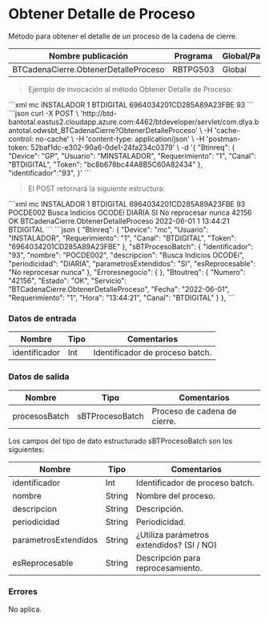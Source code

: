 # Obtener Detalle de Proceso 

Método para obtener el detalle de un proceso de la cadena de cierre. 

Nombre publicación | Programa | Global/País 
--------- | ----------- | ----------- 
BTCadenaCierre.ObtenerDetalleProceso | RBTPG503 | Global 

> Ejemplo de invocación al método Obtener Detalle de Proceso: 

<code-group> 
<code-block title="XML" active> 
```xml 
<soapenv:Envelope xmlns:soapenv="http://schemas.xmlsoap.org/soap/envelope/" xmlns:bts="http://uy.com.dlya.bantotal/BTSOA/"> 
   <soapenv:Header/> 
   <soapenv:Body> 
      <bts:BTCadenaCierre.ObtenerDetalleProceso> 
         <bts:Btinreq> 
            <bts:Device>mc</bts:Device> 
            <bts:Usuario>INSTALADOR</bts:Usuario> 
            <bts:Requerimiento>1</bts:Requerimiento> 
            <bts:Canal>BTDIGITAL</bts:Canal> 
            <bts:Token>6964034201CD285A89A23FBE</bts:Token> 
         </bts:Btinreq> 
         <bts:identificador>93</bts:identificador> 
      </bts:BTCadenaCierre.ObtenerDetalleProceso> 
   </soapenv:Body> 
</soapenv:Envelope> 
``` 
</code-block> 

<code-block title="JSON"> 
```json 
curl -X POST \ 
    'http://btd-bantotal.eastus2.cloudapp.azure.com:4462/btdeveloper/servlet/com.dlya.bantotal.odwsbt_BTCadenaCierre?ObtenerDetalleProceso' \ 
    -H 'cache-control: no-cache' \ 
    -H 'content-type: application/json' \ 
    -H 'postman-token: 52baf1dc-e302-90a6-0de1-24fa234c0379' \ 
    -d '{ 
    "Btinreq": { 
        "Device": "GP", 
        "Usuario": "MINSTALADOR", 
        "Requerimiento": "1", 
        "Canal": "BTDIGITAL", 
        "Token": "bc8b678bc44A8B5C60A82434" 
    },	 
	"identificador":"93", 
}' 
``` 
</code-block> 
</code-group> 

> El POST retornará la siguiente estructura: 

<code-group> 
<code-block title="XML" active> 
```xml 
<SOAP-ENV:Envelope xmlns:SOAP-ENV="http://schemas.xmlsoap.org/soap/envelope/" xmlns:xsd="http://www.w3.org/2001/XMLSchema" xmlns:SOAP-ENC="http://schemas.xmlsoap.org/soap/encoding/" xmlns:xsi="http://www.w3.org/2001/XMLSchema-instance"> 
   <SOAP-ENV:Body> 
      <BTCadenaCierre.ObtenerDetalleProcesoResponse xmlns="http://uy.com.dlya.bantotal/BTSOA/"> 
         <Btinreq> 
            <Device>mc</Device> 
            <Usuario>INSTALADOR</Usuario> 
            <Requerimiento>1</Requerimiento> 
            <Canal>BTDIGITAL</Canal> 
            <Token>6964034201CD285A89A23FBE</Token> 
         </Btinreq> 
         <sBTProcesoBatch> 
            <identificador>93</identificador> 
            <nombre>POCDE002</nombre> 
            <descripcion>Busca Indicios OCODEí</descripcion> 
            <periodicidad>DIARIA</periodicidad> 
            <parametrosExtendidos>SI</parametrosExtendidos> 
            <esReprocesable>No reprocesar nunca</esReprocesable> 
         </sBTProcesoBatch> 
         <Erroresnegocio></Erroresnegocio> 
         <Btoutreq> 
            <Numero>42156</Numero> 
            <Estado>OK</Estado> 
            <Servicio>BTCadenaCierre.ObtenerDetalleProceso</Servicio> 
            <Fecha>2022-06-01</Fecha> 
            <Requerimiento>1</Requerimiento> 
            <Hora>13:44:21</Hora> 
            <Canal>BTDIGITAL</Canal> 
         </Btoutreq> 
      </BTCadenaCierre.ObtenerDetalleProcesoResponse> 
   </SOAP-ENV:Body> 
</SOAP-ENV:Envelope> 
``` 
</code-block> 

<code-block title="JSON"> 
```json 
{ 
    "Btinreq": { 
      "Device": "mc", 
      "Usuario": "INSTALADOR", 
      "Requerimiento": "1", 
      "Canal": "BTDIGITAL", 
      "Token": "6964034201CD285A89A23FBE" 
    }, 
    "sBTProcesoBatch": { 
      "identificador": "93", 
      "nombre": "POCDE002", 
      "descripcion": "Busca Indicios OCODEí", 
      "periodicidad": "DIARIA", 
      "parametrosExtendidos": "SI", 
      "esReprocesable": "No reprocesar nunca" 
    }, 
    "Erroresnegocio": { 
    }, 
    "Btoutreq": { 
      "Numero": "42156", 
      "Estado": "OK", 
      "Servicio": "BTCadenaCierre.ObtenerDetalleProceso", 
      "Fecha": "2022-06-01", 
      "Requerimiento": "1", 
      "Hora": "13:44:21", 
      "Canal": "BTDIGITAL" 
    } 
  }, 
``` 
</code-block> 
</code-group> 

### Datos de entrada 

Nombre | Tipo | Comentarios 
--------- | ----------- | ----------- 
identificador | Int | Identificador de proceso batch. 

### Datos de salida 

Nombre | Tipo | Comentarios 
--------- | ----------- | ----------- 
procesosBatch | sBTProcesoBatch | Proceso de cadena de cierre. 


Los campos del tipo de dato estructurado sBTProcesoBatch son los siguientes: 

Nombre | Tipo | Comentarios 
--------- | ----------- | ----------- 
identificador | Int | Identificador de proceso batch. 
nombre | String | Nombre del proceso. 
descripcion | String | Descripción. 
periodicidad | String | Periodicidad. 
parametrosExtendidos | String | ¿Utiliza parámetros extendidos? (SI / NO) 
esReprocesable | String | Descripción para reprocesamiento. 


### Errores 

No aplica. 

 
